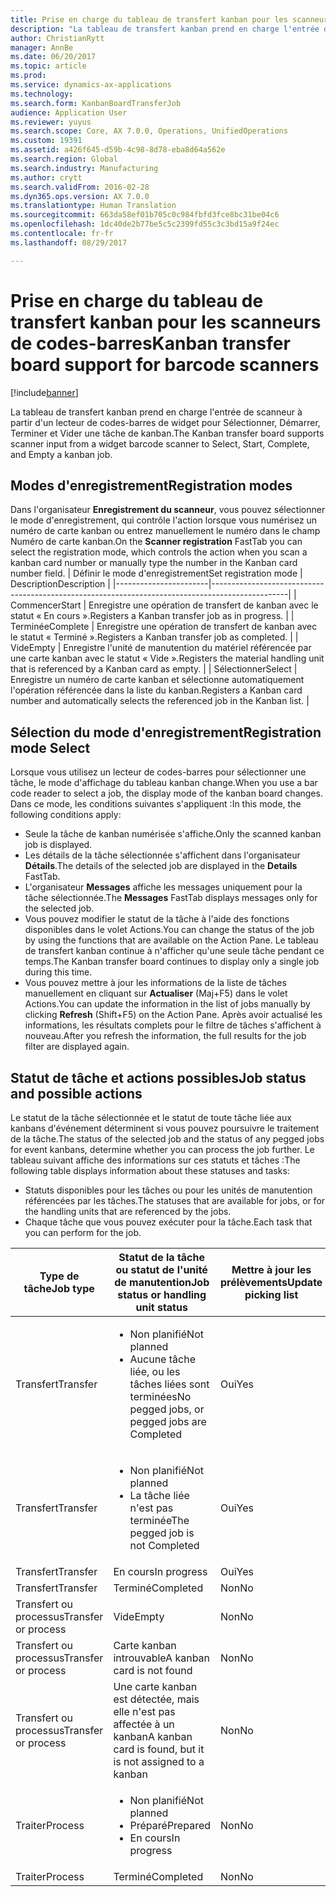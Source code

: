 ```yaml
---
title: Prise en charge du tableau de transfert kanban pour les scanneurs de codes-barres
description: "La tableau de transfert kanban prend en charge l'entrée de scanneur à partir d'un lecteur de codes-barres de widget pour Sélectionner, Démarrer, Terminer et Vider une tâche de kanban."
author: ChristianRytt
manager: AnnBe
ms.date: 06/20/2017
ms.topic: article
ms.prod: 
ms.service: dynamics-ax-applications
ms.technology: 
ms.search.form: KanbanBoardTransferJob
audience: Application User
ms.reviewer: yuyus
ms.search.scope: Core, AX 7.0.0, Operations, UnifiedOperations
ms.custom: 19391
ms.assetid: a426f645-d59b-4c98-8d78-eba8d64a562e
ms.search.region: Global
ms.search.industry: Manufacturing
ms.author: crytt
ms.search.validFrom: 2016-02-28
ms.dyn365.ops.version: AX 7.0.0
ms.translationtype: Human Translation
ms.sourcegitcommit: 663da58ef01b705c0c984fbfd3fce8bc31be04c6
ms.openlocfilehash: 1dc40de2b77be5c5c2399fd55c3c3bd15a9f24ec
ms.contentlocale: fr-fr
ms.lasthandoff: 08/29/2017

---
```


# <a name="kanban-transfer-board-support-for-barcode-scanners"></a><span data-ttu-id="8e293-103">Prise en charge du tableau de transfert kanban pour les scanneurs de codes-barres</span><span class="sxs-lookup"><span data-stu-id="8e293-103">Kanban transfer board support for barcode scanners</span></span>

[!include[banner](../includes/banner.md)]


<span data-ttu-id="8e293-104">La tableau de transfert kanban prend en charge l'entrée de scanneur à partir d'un lecteur de codes-barres de widget pour Sélectionner, Démarrer, Terminer et Vider une tâche de kanban.</span><span class="sxs-lookup"><span data-stu-id="8e293-104">The Kanban transfer board supports scanner input from a widget barcode scanner to Select, Start, Complete, and Empty a kanban job.</span></span>

<a name="registration-modes"></a><span data-ttu-id="8e293-105">Modes d'enregistrement</span><span class="sxs-lookup"><span data-stu-id="8e293-105">Registration modes</span></span>
------------------

<span data-ttu-id="8e293-106">Dans l'organisateur **Enregistrement du scanneur**, vous pouvez sélectionner le mode d'enregistrement, qui contrôle l'action lorsque vous numérisez un numéro de carte kanban ou entrez manuellement le numéro dans le champ Numéro de carte kanban.</span><span class="sxs-lookup"><span data-stu-id="8e293-106">On the **Scanner registration** FastTab you can select the registration mode, which controls the action when you scan a kanban card number or manually type the number in the Kanban card number field.</span></span>
| <span data-ttu-id="8e293-107">Définir le mode d'enregistrement</span><span class="sxs-lookup"><span data-stu-id="8e293-107">Set registration mode</span></span> | <span data-ttu-id="8e293-108">Description</span><span class="sxs-lookup"><span data-stu-id="8e293-108">Description</span></span>                                                                                     |
|-----------------------|-------------------------------------------------------------------------------------------------|
| <span data-ttu-id="8e293-109">Commencer</span><span class="sxs-lookup"><span data-stu-id="8e293-109">Start</span></span>                 | <span data-ttu-id="8e293-110">Enregistre une opération de transfert de kanban avec le statut « En cours ».</span><span class="sxs-lookup"><span data-stu-id="8e293-110">Registers a Kanban transfer job as in progress.</span></span>                                                 |
| <span data-ttu-id="8e293-111">Terminée</span><span class="sxs-lookup"><span data-stu-id="8e293-111">Complete</span></span>              | <span data-ttu-id="8e293-112">Enregistre une opération de transfert de kanban avec le statut « Terminé ».</span><span class="sxs-lookup"><span data-stu-id="8e293-112">Registers a Kanban transfer job as completed.</span></span>                                                   |
| <span data-ttu-id="8e293-113">Vide</span><span class="sxs-lookup"><span data-stu-id="8e293-113">Empty</span></span>                 | <span data-ttu-id="8e293-114">Enregistre l'unité de manutention du matériel référencée par une carte kanban avec le statut « Vide ».</span><span class="sxs-lookup"><span data-stu-id="8e293-114">Registers the material handling unit that is referenced by a Kanban card as empty.</span></span>              |
| <span data-ttu-id="8e293-115">Sélectionner</span><span class="sxs-lookup"><span data-stu-id="8e293-115">Select</span></span>                | <span data-ttu-id="8e293-116">Enregistre un numéro de carte kanban et sélectionne automatiquement l'opération référencée dans la liste du kanban.</span><span class="sxs-lookup"><span data-stu-id="8e293-116">Registers a Kanban card number and automatically selects the referenced job in the Kanban list.</span></span> |

 
<a name="registration-mode-select"></a><span data-ttu-id="8e293-117">Sélection du mode d'enregistrement</span><span class="sxs-lookup"><span data-stu-id="8e293-117">Registration mode Select</span></span>
------------------------

<span data-ttu-id="8e293-118">Lorsque vous utilisez un lecteur de codes-barres pour sélectionner une tâche, le mode d'affichage du tableau kanban change.</span><span class="sxs-lookup"><span data-stu-id="8e293-118">When you use a bar code reader to select a job, the display mode of the kanban board changes.</span></span> <span data-ttu-id="8e293-119">Dans ce mode, les conditions suivantes s'appliquent :</span><span class="sxs-lookup"><span data-stu-id="8e293-119">In this mode, the following conditions apply:</span></span>

-   <span data-ttu-id="8e293-120">Seule la tâche de kanban numérisée s'affiche.</span><span class="sxs-lookup"><span data-stu-id="8e293-120">Only the scanned kanban job is displayed.</span></span>
-   <span data-ttu-id="8e293-121">Les détails de la tâche sélectionnée s'affichent dans l'organisateur **Détails**.</span><span class="sxs-lookup"><span data-stu-id="8e293-121">The details of the selected job are displayed in the **Details** FastTab.</span></span>
-   <span data-ttu-id="8e293-122">L'organisateur **Messages** affiche les messages uniquement pour la tâche sélectionnée.</span><span class="sxs-lookup"><span data-stu-id="8e293-122">The **Messages** FastTab displays messages only for the selected job.</span></span>
-   <span data-ttu-id="8e293-123">Vous pouvez modifier le statut de la tâche à l'aide des fonctions disponibles dans le volet Actions.</span><span class="sxs-lookup"><span data-stu-id="8e293-123">You can change the status of the job by using the functions that are available on the Action Pane.</span></span> <span data-ttu-id="8e293-124">Le tableau de transfert kanban continue à n'afficher qu'une seule tâche pendant ce temps.</span><span class="sxs-lookup"><span data-stu-id="8e293-124">The Kanban transfer board continues to display only a single job during this time.</span></span>
-   <span data-ttu-id="8e293-125">Vous pouvez mettre à jour les informations de la liste de tâches manuellement en cliquant sur **Actualiser** (Maj+F5) dans le volet Actions.</span><span class="sxs-lookup"><span data-stu-id="8e293-125">You can update the information in the list of jobs manually by clicking **Refresh** (Shift+F5) on the Action Pane.</span></span> <span data-ttu-id="8e293-126">Après avoir actualisé les informations, les résultats complets pour le filtre de tâches s'affichent à nouveau.</span><span class="sxs-lookup"><span data-stu-id="8e293-126">After you refresh the information, the full results for the job filter are displayed again.</span></span>

## <a name="job-status-and-possible-actions"></a><span data-ttu-id="8e293-127">Statut de tâche et actions possibles</span><span class="sxs-lookup"><span data-stu-id="8e293-127">Job status and possible actions</span></span>
<span data-ttu-id="8e293-128">Le statut de la tâche sélectionnée et le statut de toute tâche liée aux kanbans d'événement déterminent si vous pouvez poursuivre le traitement de la tâche.</span><span class="sxs-lookup"><span data-stu-id="8e293-128">The status of the selected job and the status of any pegged jobs for event kanbans, determine whether you can process the job further.</span></span> <span data-ttu-id="8e293-129">Le tableau suivant affiche des informations sur ces statuts et tâches :</span><span class="sxs-lookup"><span data-stu-id="8e293-129">The following table displays information about these statuses and tasks:</span></span>
-   <span data-ttu-id="8e293-130">Statuts disponibles pour les tâches ou pour les unités de manutention référencées par les tâches.</span><span class="sxs-lookup"><span data-stu-id="8e293-130">The statuses that are available for jobs, or for the handling units that are referenced by the jobs.</span></span>
-   <span data-ttu-id="8e293-131">Chaque tâche que vous pouvez exécuter pour la tâche.</span><span class="sxs-lookup"><span data-stu-id="8e293-131">Each task that you can perform for the job.</span></span>

<table>
<colgroup>
<col width="12%" />
<col width="12%" />
<col width="12%" />
<col width="12%" />
<col width="12%" />
<col width="12%" />
<col width="12%" />
<col width="12%" />
</colgroup>
<thead>
<tr class="header">
<th><span data-ttu-id="8e293-132">Type de tâche</span><span class="sxs-lookup"><span data-stu-id="8e293-132">Job type</span></span></th>
<th><span data-ttu-id="8e293-133">Statut de la tâche ou statut de l'unité de manutention</span><span class="sxs-lookup"><span data-stu-id="8e293-133">Job status or handling unit status</span></span></th>
<th><span data-ttu-id="8e293-134">Mettre à jour les prélèvements</span><span class="sxs-lookup"><span data-stu-id="8e293-134">Update picking list</span></span></th>
<th><span data-ttu-id="8e293-135">Commencer</span><span class="sxs-lookup"><span data-stu-id="8e293-135">Start</span></span></th>
<th><span data-ttu-id="8e293-136">Mettre à jour l'enregistrement</span><span class="sxs-lookup"><span data-stu-id="8e293-136">Update registration</span></span></th>
<th><span data-ttu-id="8e293-137">Terminée</span><span class="sxs-lookup"><span data-stu-id="8e293-137">Complete</span></span></th>
<th><span data-ttu-id="8e293-138">Vide</span><span class="sxs-lookup"><span data-stu-id="8e293-138">Empty</span></span></th>
<th><span data-ttu-id="8e293-139">Créer des kanbans d'événement</span><span class="sxs-lookup"><span data-stu-id="8e293-139">Create event kanbans</span></span></th>
</tr>
</thead>
<tbody>
<tr class="odd">
<td><span data-ttu-id="8e293-140">Transfert</span><span class="sxs-lookup"><span data-stu-id="8e293-140">Transfer</span></span></td>
<td><ul>
<li><span data-ttu-id="8e293-141">Non planifié</span><span class="sxs-lookup"><span data-stu-id="8e293-141">Not planned</span></span></li>
<li><span data-ttu-id="8e293-142">Aucune tâche liée, ou les tâches liées sont terminées</span><span class="sxs-lookup"><span data-stu-id="8e293-142">No pegged jobs, or pegged jobs are Completed</span></span></li>
</ul></td>
<td><span data-ttu-id="8e293-143">Oui</span><span class="sxs-lookup"><span data-stu-id="8e293-143">Yes</span></span></td>
<td><span data-ttu-id="8e293-144">Oui</span><span class="sxs-lookup"><span data-stu-id="8e293-144">Yes</span></span></td>
<td><span data-ttu-id="8e293-145">Oui</span><span class="sxs-lookup"><span data-stu-id="8e293-145">Yes</span></span></td>
<td><span data-ttu-id="8e293-146">Oui</span><span class="sxs-lookup"><span data-stu-id="8e293-146">Yes</span></span></td>
<td><span data-ttu-id="8e293-147">Non</span><span class="sxs-lookup"><span data-stu-id="8e293-147">No</span></span></td>
<td><span data-ttu-id="8e293-148">Oui</span><span class="sxs-lookup"><span data-stu-id="8e293-148">Yes</span></span></td>
</tr>
<tr class="even">
<td><span data-ttu-id="8e293-149">Transfert</span><span class="sxs-lookup"><span data-stu-id="8e293-149">Transfer</span></span></td>
<td><ul>
<li><span data-ttu-id="8e293-150">Non planifié</span><span class="sxs-lookup"><span data-stu-id="8e293-150">Not planned</span></span></li>
<li><span data-ttu-id="8e293-151">La tâche liée n'est pas terminée</span><span class="sxs-lookup"><span data-stu-id="8e293-151">The pegged job is not Completed</span></span></li>
</ul></td>
<td><span data-ttu-id="8e293-152">Oui</span><span class="sxs-lookup"><span data-stu-id="8e293-152">Yes</span></span></td>
<td><span data-ttu-id="8e293-153">Non</span><span class="sxs-lookup"><span data-stu-id="8e293-153">No</span></span></td>
<td><span data-ttu-id="8e293-154">Oui</span><span class="sxs-lookup"><span data-stu-id="8e293-154">Yes</span></span></td>
<td><span data-ttu-id="8e293-155">Non</span><span class="sxs-lookup"><span data-stu-id="8e293-155">No</span></span></td>
<td><span data-ttu-id="8e293-156">Non</span><span class="sxs-lookup"><span data-stu-id="8e293-156">No</span></span></td>
<td><span data-ttu-id="8e293-157">Non</span><span class="sxs-lookup"><span data-stu-id="8e293-157">No</span></span></td>
</tr>
<tr class="odd">
<td><span data-ttu-id="8e293-158">Transfert</span><span class="sxs-lookup"><span data-stu-id="8e293-158">Transfer</span></span></td>
<td><span data-ttu-id="8e293-159">En cours</span><span class="sxs-lookup"><span data-stu-id="8e293-159">In progress</span></span></td>
<td><span data-ttu-id="8e293-160">Oui</span><span class="sxs-lookup"><span data-stu-id="8e293-160">Yes</span></span></td>
<td><span data-ttu-id="8e293-161">Non</span><span class="sxs-lookup"><span data-stu-id="8e293-161">No</span></span></td>
<td><span data-ttu-id="8e293-162">Oui</span><span class="sxs-lookup"><span data-stu-id="8e293-162">Yes</span></span></td>
<td><span data-ttu-id="8e293-163">Oui</span><span class="sxs-lookup"><span data-stu-id="8e293-163">Yes</span></span></td>
<td><span data-ttu-id="8e293-164">Non</span><span class="sxs-lookup"><span data-stu-id="8e293-164">No</span></span></td>
<td><span data-ttu-id="8e293-165">Non</span><span class="sxs-lookup"><span data-stu-id="8e293-165">No</span></span></td>
</tr>
<tr class="even">
<td><span data-ttu-id="8e293-166">Transfert</span><span class="sxs-lookup"><span data-stu-id="8e293-166">Transfer</span></span></td>
<td><span data-ttu-id="8e293-167">Terminé</span><span class="sxs-lookup"><span data-stu-id="8e293-167">Completed</span></span></td>
<td><span data-ttu-id="8e293-168">Non</span><span class="sxs-lookup"><span data-stu-id="8e293-168">No</span></span></td>
<td><span data-ttu-id="8e293-169">Non</span><span class="sxs-lookup"><span data-stu-id="8e293-169">No</span></span></td>
<td><span data-ttu-id="8e293-170">Non</span><span class="sxs-lookup"><span data-stu-id="8e293-170">No</span></span></td>
<td><span data-ttu-id="8e293-171">Non</span><span class="sxs-lookup"><span data-stu-id="8e293-171">No</span></span></td>
<td><span data-ttu-id="8e293-172">Oui</span><span class="sxs-lookup"><span data-stu-id="8e293-172">Yes</span></span></td>
<td><span data-ttu-id="8e293-173">Non</span><span class="sxs-lookup"><span data-stu-id="8e293-173">No</span></span></td>
</tr>
<tr class="odd">
<td><span data-ttu-id="8e293-174">Transfert ou processus</span><span class="sxs-lookup"><span data-stu-id="8e293-174">Transfer or process</span></span></td>
<td><span data-ttu-id="8e293-175">Vide</span><span class="sxs-lookup"><span data-stu-id="8e293-175">Empty</span></span></td>
<td><span data-ttu-id="8e293-176">Non</span><span class="sxs-lookup"><span data-stu-id="8e293-176">No</span></span></td>
<td><span data-ttu-id="8e293-177">Non</span><span class="sxs-lookup"><span data-stu-id="8e293-177">No</span></span></td>
<td><span data-ttu-id="8e293-178">Non</span><span class="sxs-lookup"><span data-stu-id="8e293-178">No</span></span></td>
<td><span data-ttu-id="8e293-179">Non</span><span class="sxs-lookup"><span data-stu-id="8e293-179">No</span></span></td>
<td><span data-ttu-id="8e293-180">Non</span><span class="sxs-lookup"><span data-stu-id="8e293-180">No</span></span></td>
<td><span data-ttu-id="8e293-181">Non</span><span class="sxs-lookup"><span data-stu-id="8e293-181">No</span></span></td>
</tr>
<tr class="even">
<td><span data-ttu-id="8e293-182">Transfert ou processus</span><span class="sxs-lookup"><span data-stu-id="8e293-182">Transfer or process</span></span></td>
<td><span data-ttu-id="8e293-183">Carte kanban introuvable</span><span class="sxs-lookup"><span data-stu-id="8e293-183">A kanban card is not found</span></span></td>
<td><span data-ttu-id="8e293-184">Non</span><span class="sxs-lookup"><span data-stu-id="8e293-184">No</span></span></td>
<td><span data-ttu-id="8e293-185">Non</span><span class="sxs-lookup"><span data-stu-id="8e293-185">No</span></span></td>
<td><span data-ttu-id="8e293-186">Non</span><span class="sxs-lookup"><span data-stu-id="8e293-186">No</span></span></td>
<td><span data-ttu-id="8e293-187">Non</span><span class="sxs-lookup"><span data-stu-id="8e293-187">No</span></span></td>
<td><span data-ttu-id="8e293-188">Non</span><span class="sxs-lookup"><span data-stu-id="8e293-188">No</span></span></td>
<td><span data-ttu-id="8e293-189">Non</span><span class="sxs-lookup"><span data-stu-id="8e293-189">No</span></span></td>
</tr>
<tr class="odd">
<td><span data-ttu-id="8e293-190">Transfert ou processus</span><span class="sxs-lookup"><span data-stu-id="8e293-190">Transfer or process</span></span></td>
<td><span data-ttu-id="8e293-191">Une carte kanban est détectée, mais elle n'est pas affectée à un kanban</span><span class="sxs-lookup"><span data-stu-id="8e293-191">A kanban card is found, but it is not assigned to a kanban</span></span></td>
<td><span data-ttu-id="8e293-192">Non</span><span class="sxs-lookup"><span data-stu-id="8e293-192">No</span></span></td>
<td><span data-ttu-id="8e293-193">Non</span><span class="sxs-lookup"><span data-stu-id="8e293-193">No</span></span></td>
<td><span data-ttu-id="8e293-194">Non</span><span class="sxs-lookup"><span data-stu-id="8e293-194">No</span></span></td>
<td><span data-ttu-id="8e293-195">Non</span><span class="sxs-lookup"><span data-stu-id="8e293-195">No</span></span></td>
<td><span data-ttu-id="8e293-196">Non</span><span class="sxs-lookup"><span data-stu-id="8e293-196">No</span></span></td>
<td><span data-ttu-id="8e293-197">Non</span><span class="sxs-lookup"><span data-stu-id="8e293-197">No</span></span></td>
</tr>
<tr class="even">
<td><span data-ttu-id="8e293-198">Traiter</span><span class="sxs-lookup"><span data-stu-id="8e293-198">Process</span></span></td>
<td><ul>
<li><span data-ttu-id="8e293-199">Non planifié</span><span class="sxs-lookup"><span data-stu-id="8e293-199">Not planned</span></span></li>
<li><span data-ttu-id="8e293-200">Préparé</span><span class="sxs-lookup"><span data-stu-id="8e293-200">Prepared</span></span></li>
<li><span data-ttu-id="8e293-201">En cours</span><span class="sxs-lookup"><span data-stu-id="8e293-201">In progress</span></span></li>
</ul></td>
<td><span data-ttu-id="8e293-202">Non</span><span class="sxs-lookup"><span data-stu-id="8e293-202">No</span></span></td>
<td><span data-ttu-id="8e293-203">Non</span><span class="sxs-lookup"><span data-stu-id="8e293-203">No</span></span></td>
<td><span data-ttu-id="8e293-204">Non</span><span class="sxs-lookup"><span data-stu-id="8e293-204">No</span></span></td>
<td><span data-ttu-id="8e293-205">Non</span><span class="sxs-lookup"><span data-stu-id="8e293-205">No</span></span></td>
<td><span data-ttu-id="8e293-206">Non</span><span class="sxs-lookup"><span data-stu-id="8e293-206">No</span></span></td>
<td><span data-ttu-id="8e293-207">Non</span><span class="sxs-lookup"><span data-stu-id="8e293-207">No</span></span></td>
</tr>
<tr class="odd">
<td><span data-ttu-id="8e293-208">Traiter</span><span class="sxs-lookup"><span data-stu-id="8e293-208">Process</span></span></td>
<td><span data-ttu-id="8e293-209">Terminé</span><span class="sxs-lookup"><span data-stu-id="8e293-209">Completed</span></span></td>
<td><span data-ttu-id="8e293-210">Non</span><span class="sxs-lookup"><span data-stu-id="8e293-210">No</span></span></td>
<td><span data-ttu-id="8e293-211">Non</span><span class="sxs-lookup"><span data-stu-id="8e293-211">No</span></span></td>
<td><span data-ttu-id="8e293-212">Non</span><span class="sxs-lookup"><span data-stu-id="8e293-212">No</span></span></td>
<td><span data-ttu-id="8e293-213">Non</span><span class="sxs-lookup"><span data-stu-id="8e293-213">No</span></span></td>
<td><span data-ttu-id="8e293-214">Non</span><span class="sxs-lookup"><span data-stu-id="8e293-214">No</span></span></td>
<td><span data-ttu-id="8e293-215">Non</span><span class="sxs-lookup"><span data-stu-id="8e293-215">No</span></span></td>
</tr>
</tbody>
</table>






